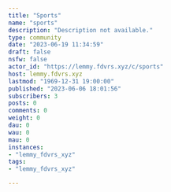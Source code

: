 ```yaml
---
title: "Sports" 
name: "sports"
description: "Description not available."
type: community
date: "2023-06-19 11:34:59"
draft: false
nsfw: false
actor_id: "https://lemmy.fdvrs.xyz/c/sports"
host: lemmy.fdvrs.xyz
lastmod: "1969-12-31 19:00:00"
published: "2023-06-06 18:01:56"
subscribers: 3
posts: 0
comments: 0
weight: 0
dau: 0
wau: 0
mau: 0
instances:
- "lemmy_fdvrs_xyz"
tags: 
- "lemmy_fdvrs_xyz"

---
```

